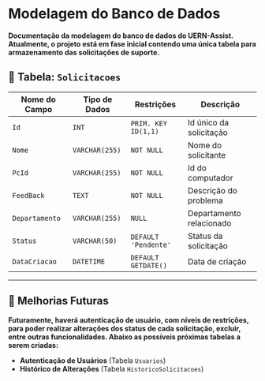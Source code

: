# Modelagem do Banco de Dados

**Documentação da modelagem do banco de dados do UERN-Assist. Atualmente, o projeto está em fase inicial contendo uma única tabela para armazenamento das solicitações de suporte.**

## 🎯 Tabela: `Solicitacoes`

| Nome do Campo | Tipo de Dados    | Restrições          |      Descrição          |
|---------------|------------------|---------------------|-------------------------|
| `Id`          | `INT`            | `PRIM. KEY ID(1,1)` | Id  único da solicitação|
| `Nome`        | `VARCHAR(255)`   | `NOT NULL`          | Nome do solicitante     |
| `PcId`        | `VARCHAR(255)`   | `NOT NULL`          | Id do computador        |
| `FeedBack`    | `TEXT`           | `NOT NULL`          | Descrição do problema   |
| `Departamento`| `VARCHAR(255)`   | `NULL`              | Departamento relacionado|
| `Status`      | `VARCHAR(50)`    | `DEFAULT 'Pendente'`| Status da solicitação   |
| `DataCriacao` | `DATETIME`       | `DEFAULT GETDATE()` | Data de criação         |

---

## 📌 Melhorias Futuras

**Futuramente, haverá autenticação de usuário, com níveis de restrições, para poder realizar alterações dos status de cada solicitação, excluir, entre outras funcionalidades. Abaixo as possíveis próximas tabelas a serem criadas:**

- **Autenticação de Usuários** (Tabela `Usuarios`)
- **Histórico de Alterações** (Tabela `HistoricoSolicitacoes`)